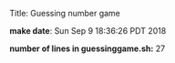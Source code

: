 Title: Guessing number game

**make date**:
Sun Sep  9 18:36:26 PDT 2018

**number of lines in guessinggame.sh:**
      27
